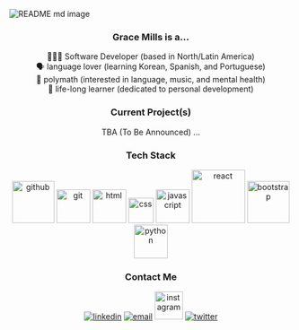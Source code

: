![README md image](https://user-images.githubusercontent.com/64663512/183472905-842fa0c6-c15a-4d68-8f6d-81a293635bf3.png)

<div align="center">
<h3> Grace Mills is a... </h3>
👩🏾‍💻 Software Developer (based in North/Latin America) <br>
🗣️ language lover (learning Korean, Spanish, and Portuguese) <br>
💞 polymath (interested in language, music, and mental health) <br>
🏫 life-long learner (dedicated to personal development) <br>
</div>

<div align="center">
<h3> Current Project(s) </h3>
TBA (To Be Announced) ...
</div>

<div align="center">
<h3> Tech Stack </h3>
<img src="https://user-images.githubusercontent.com/25181517/117364276-fc4eb280-aebd-11eb-92ba-8a6ef74b7313.png" width="75" alt="github"> <img src="https://user-images.githubusercontent.com/25181517/117364277-fc4eb280-aebd-11eb-8769-a3583c6a2037.png" width="60" alt="git"> <img src="https://user-images.githubusercontent.com/25181517/117447535-f00a3a00-af3d-11eb-89bf-45aaf56dbaf1.png" width="60" alt="html"> <img src="https://user-images.githubusercontent.com/25181517/117447663-0fa16280-af3e-11eb-8677-bcf8e4f8e298.png" width="45" alt="css"> <img src="https://user-images.githubusercontent.com/25181517/117447155-6a868a00-af3d-11eb-9cfe-245df15c9f3f.png" width="60" alt="javascript"> <img src="https://user-images.githubusercontent.com/25181517/117448085-96eed600-af3e-11eb-9492-83a3a0fcbfb1.png" width="95" alt="react"> <img src="https://user-images.githubusercontent.com/25181517/121402101-c89df700-c959-11eb-8b4a-bbadf9e84b30.png" width="75" alt="bootstrap"> <img src="https://user-images.githubusercontent.com/25181517/183423507-c056a6f9-1ba8-4312-a350-19bcbc5a8697.png" width="60" alt="python"> 
</div>

<div align="center">
<h3> Contact Me </h3>
<a href="https://www.linkedin.com/in/codebygrace" target="_blank"><img src="https://user-images.githubusercontent.com/64663512/183503084-b303b468-f1e0-4256-a851-0218f7c0313c.svg" width="" alt="linkedin"></a> <a href="mailto:gracemillswebdev@gmail.com" target="_blank"><img src="https://user-images.githubusercontent.com/64663512/183503324-280e95fe-393e-4f9c-8573-95e359d4675f.svg" width="" alt="email"></a> <a href="https://instagram.com/code.bygrace" target="_blank"><img src="https://user-images.githubusercontent.com/64663512/183503149-9d5a1a36-d717-47e6-9834-d192f9f2feb9.svg" width="50" alt="instagram"></a> <a href="https://twitter.com/codebygrace" target="_blank"><img src="https://user-images.githubusercontent.com/64663512/183503378-0c810256-da23-453a-8269-f0604163e505.svg" width="" alt="twitter"></a> 
</div>

<!---
grace-mills/grace-mills is a ✨ special ✨ repository because its `README.md` (this file) appears on your GitHub profile.
You can click the Preview link to take a look at your changes.
--->
